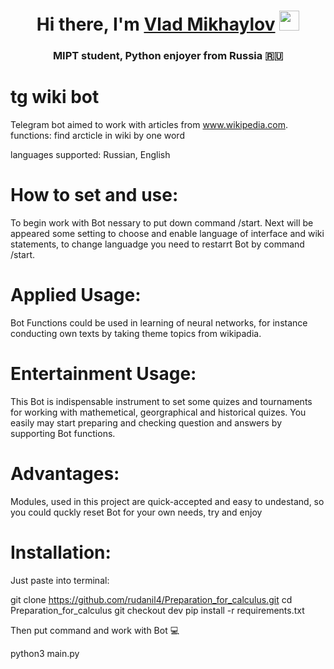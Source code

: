 <h1 align="center">Hi there, I'm <a href="https://t.me/vladmikhaylov" target="_blank">Vlad Mikhaylov</a> 
<img src="https://github.com/blackcater/blackcater/raw/main/images/Hi.gif" height="32"/></h1>
<h3 align="center">MIPT student, Python enjoyer from Russia 🇷🇺</h3>  
  
# tg wiki bot  
  
Telegram bot aimed to work with articles from www.wikipedia.com. 
functions: find arcticle in wiki by one word  

languages supported: Russian, English  

# How to set and use:   
To begin work with Bot nessary to put down command /start. Next will be appeared some setting to choose and enable language of interface and wiki statements, to change languadge you need to restarrt Bot by command /start.  

# Applied Usage:  
Bot Functions could be used in learning of neural networks, for instance conducting own texts by taking theme topics from wikipadia.  

# Entertainment Usage:  
This Bot is indispensable instrument to set some quizes and tournaments for working with mathemetical, georgraphical and historical quizes. You easily may start preparing and checking question and answers by supporting Bot functions.

# Advantages:
Modules, used in this project are quick-accepted and easy to undestand, so you could quckly reset Bot for your own needs, try and enjoy

# Installation:
Just paste into terminal:  

git clone https://github.com/rudanil4/Preparation_for_calculus.git
cd Preparation_for_calculus
git checkout dev
pip install -r requirements.txt

Then put command and work with Bot 💻  

python3 main.py
